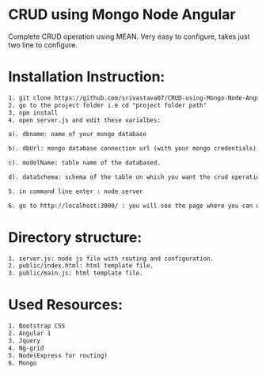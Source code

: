 # CRUD using Mongo Node Angular
Complete CRUD operation using MEAN. Very easy to configure, takes just two line to configure.

# Installation Instruction:
```html
1. git clone https://github.com/srivastava07/CRUD-using-Mongo-Node-Angular.git
2. go to the project folder i.e cd "project folder path"
3. npm install
4. open server.js and edit these varialbes: 

a). dbname: name of your mongo database

b). dbUrl: mongo database connection url (with your mongo credentials) 

c). modelName: table name of the databased. 

d). dataSchema: schema of the table on which you want the crud operation.

5. in command line enter : node server

6. go to http://localhost:3000/ : you will see the page where you can do the crud operation.
```


# Directory structure:
```html
1. server.js: node js file with routing and configuration.
2. public/index.html: html template file.
3. public/main.js: html template file.
```

# Used Resources:
```html
1. Bootstrap CSS
2. Angular 1
3. Jquery
4. Ng-grid
5. Node(Express for routing)
6. Mongo
```


